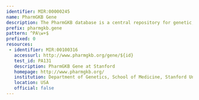 ```yaml
---
identifier: MIR:00000245
name: PharmGKB Gene
description: The PharmGKB database is a central repository for genetic, genomic, molecular and cellular phenotype data and clinical information about people who have participated in pharmacogenomics research studies. The data includes, but is not limited to, clinical and basic pharmacokinetic and pharmacogenomic research in the cardiovascular, pulmonary, cancer, pathways, metabolic and transporter domains.
prefix: pharmgkb.gene
pattern: ^PA\w+$
prefixed: 0
resources:
 - identifier: MIR:00100316
   accessurl: http://www.pharmgkb.org/gene/${id}
   test_id: PA131
   description: PharmGKB Gene at Stanford
   homepage: http://www.pharmgkb.org/
   institution: Department of Genetics, School of Medicine, Stanford University, Stanford, California
   location: USA
   official: false
---
```


